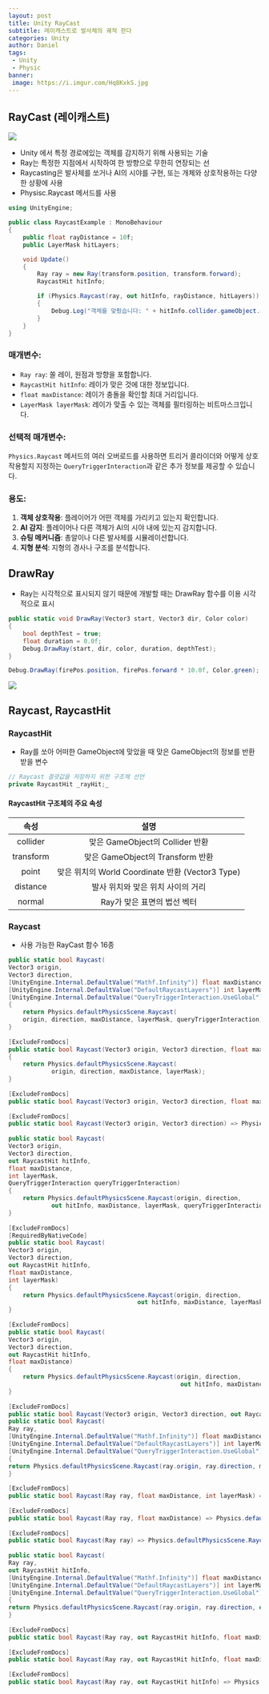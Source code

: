 ```yaml
---
layout: post
title: Unity RayCast
subtitle: 레이캐스트로 발사체의 궤적 판다
categories: Unity
author: Daniel
tags: 
 - Unity
 - Physic
banner:
 image: https://i.imgur.com/Hq8KxkS.jpg
---
```

RayCast (레이캐스트)
--

![](https://i.imgur.com/wmz29gg.jpg)

- Unity 에서 특정 경로에있는 객체를 감지하기 위해 사용되는 기술
- Ray는 특정한 지점에서 시작하여 한 방향으로 무한히 연장되는 선
- Raycasting은 발사체를 쏘거나 AI의 시야를 구현, 또는 개체와 상호작용하는 다양한 상황에 사용
- Physisc.Raycast 메서드를 사용

```csharp
using UnityEngine;

public class RaycastExample : MonoBehaviour
{
    public float rayDistance = 10f;
    public LayerMask hitLayers;

    void Update()
    {
        Ray ray = new Ray(transform.position, transform.forward);
        RaycastHit hitInfo;

        if (Physics.Raycast(ray, out hitInfo, rayDistance, hitLayers))
        {
            Debug.Log("객체를 맞췄습니다: " + hitInfo.collider.gameObject.name);
        }
    }
}
```

### 매개변수:

- `Ray ray`: 쏠 레이, 원점과 방향을 포함합니다.
- `RaycastHit hitInfo`: 레이가 맞은 것에 대한 정보입니다.
- `float maxDistance`: 레이가 충돌을 확인할 최대 거리입니다.
- `LayerMask layerMask`: 레이가 맞출 수 있는 객체를 필터링하는 비트마스크입니다.

### 선택적 매개변수:

`Physics.Raycast` 메서드의 여러 오버로드를 사용하면 트리거 콜라이더와 어떻게 상호 작용할지 지정하는 `QueryTriggerInteraction`과 같은 추가 정보를 제공할 수 있습니다.

### 용도:

1. **객체 상호작용**: 플레이어가 어떤 객체를 가리키고 있는지 확인합니다.
2. **AI 감지**: 플레이어나 다른 객체가 AI의 시야 내에 있는지 감지합니다.
3. **슈팅 메커니즘**: 총알이나 다른 발사체를 시뮬레이션합니다.
4. **지형 분석**: 지형의 경사나 구조를 분석합니다.

## DrawRay
- Ray는 시각적으로 표시되지 않기 때문에 개발할 때는 DrawRay 함수를 이용 시각적으로 표시

```csharp
public static void DrawRay(Vector3 start, Vector3 dir, Color color)  
{  
	bool depthTest = true;  
	float duration = 0.0f;  
	Debug.DrawRay(start, dir, color, duration, depthTest);  
}

Debug.DrawRay(firePos.position, firePos.forward * 10.0f, Color.green);
```

![](https://i.imgur.com/Hq8KxkS.jpg)

## Raycast, RaycastHit

### RaycastHit
- Ray를 쏘아 어떠한 GameObject에 맞았을 때 맞은 GameObject의 정보를 반환받을 변수
```csharp
// Raycast 결괏값을 저장하지 위한 구조체 선언
private RaycastHit _rayHit;_
```
#### RaycastHit 구조체의 주요 속성

|속성|설명|
|:--:|:--:|
|collider|맞은 GameObject의 Collider 반환|
|transform|맞은 GameObject의 Transform 반환|
|point|맞은 위치의 World Coordinate 반환 (Vector3 Type)|
|distance|발사 위치와 맞은 위치 사이의 거리|
|normal|Ray가 맞은 표면의 법선 벡터|

### Raycast
- 사용 가능한 RayCast 함수 16종

```csharp
public static bool Raycast(  
Vector3 origin,  
Vector3 direction,  
[UnityEngine.Internal.DefaultValue("Mathf.Infinity")] float maxDistance,  
[UnityEngine.Internal.DefaultValue("DefaultRaycastLayers")] int layerMask,  
[UnityEngine.Internal.DefaultValue("QueryTriggerInteraction.UseGlobal")] QueryTriggerInteraction queryTriggerInteraction)  
{  
	return Physics.defaultPhysicsScene.Raycast(
	origin, direction, maxDistance, layerMask, queryTriggerInteraction);  
}  
  
[ExcludeFromDocs]  
public static bool Raycast(Vector3 origin, Vector3 direction, float maxDistance, int layerMask)  
{  
	return Physics.defaultPhysicsScene.Raycast(
			origin, direction, maxDistance, layerMask);  
}  
  
[ExcludeFromDocs]  
public static bool Raycast(Vector3 origin, Vector3 direction, float maxDistance) => Physics.defaultPhysicsScene.Raycast(origin, direction, maxDistance);  
  
[ExcludeFromDocs]  
public static bool Raycast(Vector3 origin, Vector3 direction) => Physics.defaultPhysicsScene.Raycast(origin, direction);  
  
public static bool Raycast(  
Vector3 origin,  
Vector3 direction,  
out RaycastHit hitInfo,  
float maxDistance,  
int layerMask,  
QueryTriggerInteraction queryTriggerInteraction)  
{  
	return Physics.defaultPhysicsScene.Raycast(origin, direction, 
			out hitInfo, maxDistance, layerMask, queryTriggerInteraction);  
}  
  
[ExcludeFromDocs]  
[RequiredByNativeCode]  
public static bool Raycast(  
Vector3 origin,  
Vector3 direction,  
out RaycastHit hitInfo,  
float maxDistance,  
int layerMask)  
{  
	return Physics.defaultPhysicsScene.Raycast(origin, direction, 
									out hitInfo, maxDistance, layerMask);  
}  
  
[ExcludeFromDocs]  
public static bool Raycast(  
Vector3 origin,  
Vector3 direction,  
out RaycastHit hitInfo,  
float maxDistance)  
{  
	return Physics.defaultPhysicsScene.Raycast(origin, direction, 
												out hitInfo, maxDistance);  
}  
  
[ExcludeFromDocs]  
public static bool Raycast(Vector3 origin, Vector3 direction, out RaycastHit hitInfo) => Physics.defaultPhysicsScene.Raycast(origin, direction, out hitInfo);  
public static bool Raycast(  
Ray ray,  
[UnityEngine.Internal.DefaultValue("Mathf.Infinity")] float maxDistance,  
[UnityEngine.Internal.DefaultValue("DefaultRaycastLayers")] int layerMask,  
[UnityEngine.Internal.DefaultValue("QueryTriggerInteraction.UseGlobal")] QueryTriggerInteraction queryTriggerInteraction)  
{  
return Physics.defaultPhysicsScene.Raycast(ray.origin, ray.direction, maxDistance, layerMask, queryTriggerInteraction);  
}  
  
[ExcludeFromDocs]  
public static bool Raycast(Ray ray, float maxDistance, int layerMask) => Physics.defaultPhysicsScene.Raycast(ray.origin, ray.direction, maxDistance, layerMask);  
  
[ExcludeFromDocs]  
public static bool Raycast(Ray ray, float maxDistance) => Physics.defaultPhysicsScene.Raycast(ray.origin, ray.direction, maxDistance);  
  
[ExcludeFromDocs]  
public static bool Raycast(Ray ray) => Physics.defaultPhysicsScene.Raycast(ray.origin, ray.direction);  
  
public static bool Raycast(  
Ray ray,  
out RaycastHit hitInfo,  
[UnityEngine.Internal.DefaultValue("Mathf.Infinity")] float maxDistance,  
[UnityEngine.Internal.DefaultValue("DefaultRaycastLayers")] int layerMask,  
[UnityEngine.Internal.DefaultValue("QueryTriggerInteraction.UseGlobal")] QueryTriggerInteraction queryTriggerInteraction)  
{  
return Physics.defaultPhysicsScene.Raycast(ray.origin, ray.direction, out hitInfo, maxDistance, layerMask, queryTriggerInteraction);  
}  
  
[ExcludeFromDocs]  
public static bool Raycast(Ray ray, out RaycastHit hitInfo, float maxDistance, int layerMask) => Physics.Raycast(ray.origin, ray.direction, out hitInfo, maxDistance, layerMask, QueryTriggerInteraction.UseGlobal);  
  
[ExcludeFromDocs]  
public static bool Raycast(Ray ray, out RaycastHit hitInfo, float maxDistance) => Physics.defaultPhysicsScene.Raycast(ray.origin, ray.direction, out hitInfo, maxDistance);  
  
[ExcludeFromDocs]  
public static bool Raycast(Ray ray, out RaycastHit hitInfo) => Physics.defaultPhysicsScene.Raycast(ray.origin, ray.direction, out hitInfo);
```

